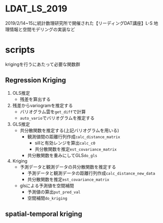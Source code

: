 # LDAT_LS_2019
2019/2/14~15に統計数理研究所で開催された【リーディングDAT講座】L-S 地理情報と空間モデリングの実装など

# scripts
krigingを行うにあたって必要な関数群

## Regression Kriging
1. OLS推定
    - 残差を算出する
2. 残差からvariogramを推定する
    - バリオグラム雲を```get_diff```で計算
    - ```auto_vario```でバリオグラムを推定する
3. GLS推定
    - 共分散関数を推定する(上記バリオグラムを用いる)
        - 観測値間の距離行列作成```calc_distance_matrix```
            - sillと有効レンジを算出```calc_c0```
            - 共分散関数を推定```est_covariance_matrix```
        - 共分散関数を重みにしてGLS```do_gls```
4. Kriging
    - 予測データと観測データの共分散関数を推定する
        - 予測データと観測データの距離行列作成```calc_distance_new_data```
        - 共分散関数を推定```est_covariance_matrix```
    - glsによる予測値を空間補間
        - 予測値の算出```put_pred_val```
        - 空間補間```do_kriging```
 

## spatial-temporal kriging